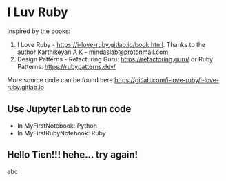 # I Luv Ruby

Inspired by the books:
1. I Love Ruby - https://i-love-ruby.gitlab.io/book.html. Thanks to the author Karthikeyan A K - mindaslab@protonmail.com
2. Design Patterns - Refacturing Guru: https://refactoring.guru/ or Ruby Patterns: https://rubypatterns.dev/

More source code can be found here https://gitlab.com/i-love-ruby/i-love-ruby.gitlab.io

## Use Jupyter Lab to run code
- In MyFirstNotebook: Python
- In MyFirstRubyNotebook: Ruby

## Hello Tien!!! hehe... try again!
abc
